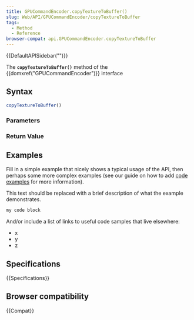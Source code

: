 ```yaml
---
title: GPUCommandEncoder.copyTextureToBuffer()
slug: Web/API/GPUCommandEncoder/copyTextureToBuffer
tags:
  - Method
  - Reference
browser-compat: api.GPUCommandEncoder.copyTextureToBuffer
---
```

{{DefaultAPISidebar("")}}

The **`copyTextureToBuffer()`** method of the {{domxref("GPUCommandEncoder")}} interface 

## Syntax

```js
copyTextureToBuffer()
```

### Parameters



### Return Value



## Examples

Fill in a simple example that nicely shows a typical usage of the API, then perhaps some more complex examples (see our guide on how to add [code examples](/en-US/docs/MDN/Contribute/Structures/Code_examples) for more information).

This text should be replaced with a brief description of what the example demonstrates.

```js
my code block
```

And/or include a list of links to useful code samples that live elsewhere:

*   x
*   y
*   z

## Specifications

{{Specifications}}

## Browser compatibility

{{Compat}}


